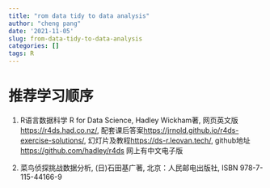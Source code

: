```yaml
---
title: "rom data tidy to data analysis"
author: "cheng pang"
date: '2021-11-05'
slug: from-data-tidy-to-data-analysis
categories: []
tags: R
---
```


# 推荐学习顺序

1. R语言数据科学 R for Data Science, Hadley Wickham著, 网页英文版<https://r4ds.had.co.nz/>, 配套课后答案<https://jrnold.github.io/r4ds-exercise-solutions/>, 幻灯片及教程<https://ds-r.leovan.tech/>,
github地址<https://github.com/hadley/r4ds>
网上有中文电子版

2. 菜鸟侦探挑战数据分析, (日)石田基广著, 北京：人民邮电出版社, ISBN 978-7-115-44166-9

